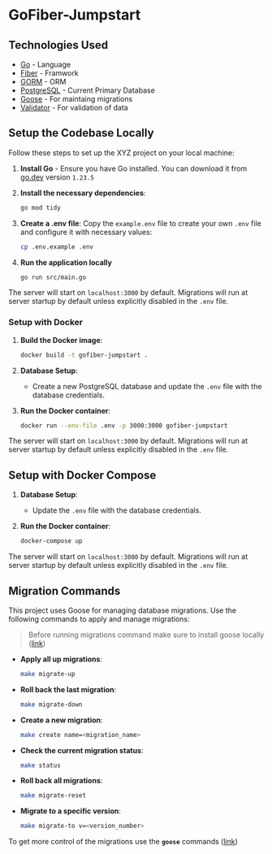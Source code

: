 # GoFiber-Jumpstart

## Technologies Used

- [Go](https://golang.org/) - Language
- [Fiber](https://gofiber.io/) - Framwork
- [GORM](https://gorm.io/) - ORM
- [PostgreSQL](https://www.postgresql.org/) - Current Primary Database
- [Goose](https://github.com/pressly/goose) - For maintaing migrations
- [Validator](https://github.com/go-playground/validator) - For validation of data

## Setup the Codebase Locally

Follow these steps to set up the XYZ project on your local machine:

1. **Install Go** - Ensure you have Go installed. You can download it from [go.dev](https://go.dev/dl/) version `1.23.5`

2. **Install the necessary dependencies**:

    ```bash
    go mod tidy
    ```

3. **Create a .env file**: Copy the `example.env` file to create your own `.env` file and configure it with necessary values:

    ```bash
    cp .env.example .env
    ```

5. **Run the application locally**

    ```bash
    go run src/main.go
    ```

The server will start on `localhost:3000` by default. Migrations will run at server startup by default unless explicitly disabled in the `.env` file.

### Setup with Docker

1. **Build the Docker image**:

    ```bash
    docker build -t gofiber-jumpstart .
    ```

2. **Database Setup**:

    - Create a new PostgreSQL database and update the `.env` file with the database credentials.

3. **Run the Docker container**:

    ```bash
    docker run --env-file .env -p 3000:3000 gofiber-jumpstart
    ```

The server will start on `localhost:3000` by default. Migrations will run at server startup by default unless explicitly disabled in the `.env` file.

## Setup with Docker Compose

1. **Database Setup**:

    - Update the `.env` file with the database credentials.

2. **Run the Docker container**:

    ```bash
    docker-compose up
    ```

The server will start on `localhost:3000` by default. Migrations will run at server startup by default unless explicitly disabled in the `.env` file.

## Migration Commands 

This project uses Goose for managing database migrations. Use the following commands to apply and manage migrations:

> Before running migrations command make sure to install goose locally ([link](https://pressly.github.io/goose/installation/))

- **Apply all up migrations**:

    ```bash
    make migrate-up
    ```

- **Roll back the last migration**:

    ```bash
    make migrate-down
    ```

- **Create a new migration**:

    ```bash
    make create name=<migration_name>
    ```

- **Check the current migration status**:

    ```bash
    make status
    ```

- **Roll back all migrations**:

    ```bash
    make migrate-reset
    ```

- **Migrate to a specific version**:

    ```bash
    make migrate-to v=<version_number>
    ```

To get more control of the migrations use the **`goose`** commands ([link](https://github.com/pressly/goose))